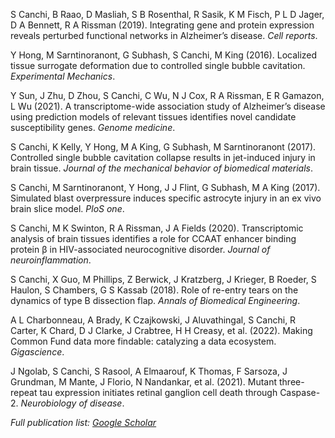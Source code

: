 
S Canchi, B Raao, D Masliah, S B Rosenthal, R Sasik, K M Fisch, P L D Jager, D A Bennett, R A Rissman (2019). Integrating gene and protein expression reveals perturbed functional networks in Alzheimer’s disease. *Cell reports*.

Y Hong, M Sarntinoranont, G Subhash, S Canchi, M King (2016). Localized tissue surrogate deformation due to controlled single bubble cavitation. *Experimental Mechanics*.

Y Sun, J Zhu, D Zhou, S Canchi, C Wu, N J Cox, R A Rissman, E R Gamazon, L Wu (2021). A transcriptome-wide association study of Alzheimer’s disease using prediction models of relevant tissues identifies novel candidate susceptibility genes. *Genome medicine*.

S Canchi, K Kelly, Y Hong, M A King, G Subhash, M Sarntinoranont (2017). Controlled single bubble cavitation collapse results in jet-induced injury in brain tissue. *Journal of the mechanical behavior of biomedical materials*.

S Canchi, M Sarntinoranont, Y Hong, J J Flint, G Subhash, M A King (2017). Simulated blast overpressure induces specific astrocyte injury in an ex vivo brain slice model. *PloS one*.

S Canchi, M K Swinton, R A Rissman, J A Fields (2020). Transcriptomic analysis of brain tissues identifies a role for CCAAT enhancer binding protein β in HIV-associated neurocognitive disorder. *Journal of neuroinflammation*.

S Canchi, X Guo, M Phillips, Z Berwick, J Kratzberg, J Krieger, B Roeder, S Haulon, S Chambers, G S Kassab (2018). Role of re-entry tears on the dynamics of type B dissection flap. *Annals of Biomedical Engineering*.

A L Charbonneau, A Brady, K Czajkowski, J Aluvathingal, S Canchi, R Carter, K Chard, D J Clarke, J Crabtree, H H Creasy, et al. (2022). Making Common Fund data more findable: catalyzing a data ecosystem. *Gigascience*.

J Ngolab, S Canchi, S Rasool, A Elmaarouf, K Thomas, F Sarsoza, J Grundman, M Mante, J Florio, N Nandankar, et al. (2021). Mutant three-repeat tau expression initiates retinal ganglion cell death through Caspase-2. *Neurobiology of disease*.


*Full publication list: [Google Scholar](https://scholar.google.com/citations?user=VFuny54AAAAJ)*
